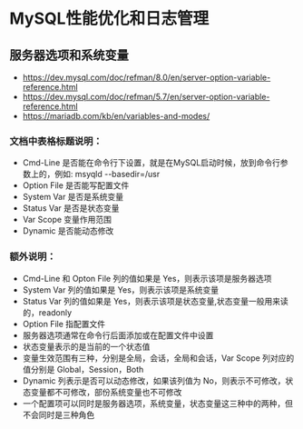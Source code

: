 # MySQL性能优化和日志管理


## 服务器选项和系统变量
* https://dev.mysql.com/doc/refman/8.0/en/server-option-variable-reference.html
* https://dev.mysql.com/doc/refman/5.7/en/server-option-variable-reference.html
* https://mariadb.com/kb/en/variables-and-modes/

### 文档中表格标题说明：
- Cmd-Line      是否能在命令行下设置，就是在MySQL启动时候，放到命令行参数上的，例如: msyqld --basedir=/usr
- Option File   是否能写配置文件
- System Var    是否是系统变量
- Status Var    是否是状态变量
- Var Scope     变量作用范围
- Dynamic       是否能动态修改

### 额外说明：

- Cmd-Line 和 Opton File 列的值如果是 Yes，则表示该项是服务器选项
- System Var 列的值如果是 Yes，则表示该项是系统变量
- Status Var 列的值如果是 Yes，则表示该项是状态变量,状态变量一般用来读的，readonly
- Option File 指配置文件
- 服务器选项通常在命令行后面添加或在配置文件中设置
- 状态变量表示的是当前的一个状态值
- 变量生效范围有三种，分别是全局，会话，全局和会话，Var Scope 列对应的值分别是 Global，Session，Both
- Dynamic 列表示是否可以动态修改，如果该列值为 No，则表示不可修改，状态变量都不可修改，部份系统变量也不可修改
- 一个配置项可以同时是服务器选项，系统变量，状态变量这三种中的两种，但不会同时是三种角色
